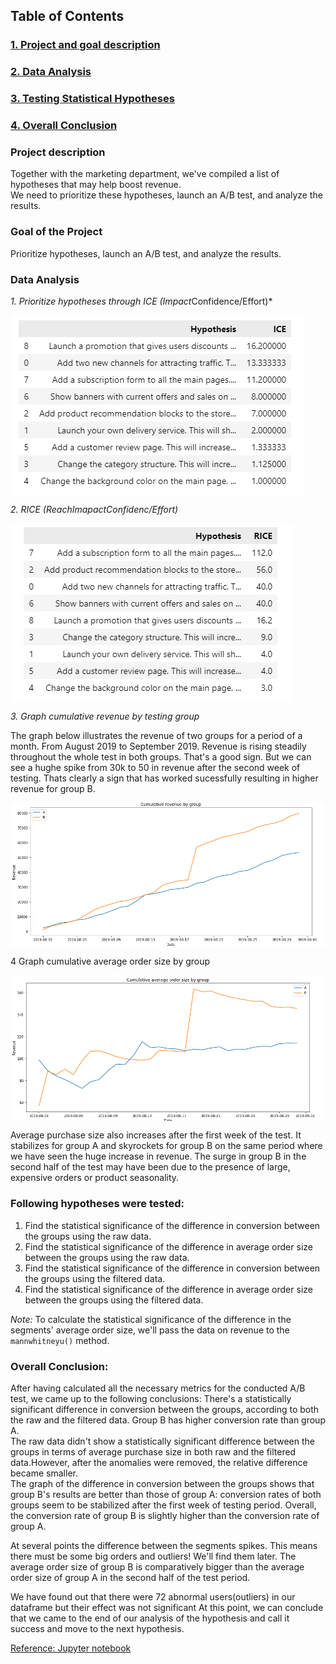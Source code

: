 ## **Table of Contents**
### [1. Project and goal description](#1)
### [2. Data Analysis](#2)
### [3. Testing Statistical Hypotheses](#3)
### [4. Overall Conclusion](#4)

<a id='1'> </a> 

### **Project description**
Together with the marketing department, we've compiled a list of hypotheses that may help boost revenue.  
We need to prioritize these hypotheses, launch an A/B test, and analyze the results.

### **Goal of the Project**
Prioritize hypotheses, launch an A/B test, and analyze the results.  

<a id='2'> </a>

### **Data Analysis**  
*1. Prioritize hypotheses through ICE (Impact*Confidence/Effort)*  

<img src='images/ice.jpeg' align='center'> 
 
***2. RICE (Reach*Imapact*Confidenc/Effort)*  

<img src='images/rice.jpeg' align='center'>

*3. Graph cumulative revenue by testing group*

The graph below illustrates the revenue of two groups for a period of a month. From August 2019 to September 2019. Revenue is rising steadily throughout the whole test in both groups. That's a good sign. But we can see a hughe spike from 30k to 50 in revenue after the second week of testing. Thats clearly a sign that has worked sucessfully resulting in higher revenue for group B.

<img src='images/rev.jpeg' align='center'>

4 Graph cumulative average order size by group

<img src='images/avgsize.jpeg' align='center'>

Average purchase size also increases after the first week of the test. It stabilizes for group A and skyrockets for group B on the same period where we have seen the huge increase in revenue. The surge in group B in the second half of the test may have been due to the presence of large, expensive orders or product seasonality.

<a id='3'> </a>
### **Following hypotheses were tested:**  
1. Find the statistical significance of the difference in conversion between the groups using the raw data.
2. Find the statistical significance of the difference in average order size between the groups using the raw data.
3. Find the statistical significance of the difference in conversion between the groups using the filtered data.
4. Find the statistical significance of the difference in average order size between the groups using the filtered data.

*Note:* To calculate the statistical significance of the difference in the segments' average order size, we'll pass the data on revenue to the `mannwhitneyu()` method.  

<a id='4'> </a>
### **Overall Conclusion:**

After having calculated all the necessary metrics for the conducted A/B test, we came up to the following conclusions:
 There's a statistically significant difference in conversion between the groups, according to both the raw and the filtered data. Group B has higher conversion rate than group A.  
 The raw data didn't show a statistically significant difference between the groups in terms of average purchase size in both raw and the filtered data.However, after the anomalies were removed, the relative difference became smaller.  
 The graph of the difference in conversion between the groups shows that group B's results are better than those of group A: conversion rates of both groups seem to be stabilized after the first week of testing period. Overall, the conversion rate of group B is slightly higher than the conversion rate of group A.  

 At several points the difference between the segments spikes. This means there must be some big orders and outliers! We'll find them later. The average order size of group B is comparatively bigger than the average order size of group A in the second half of the test period.

 We have found out that there were 72 abnormal users(outliers) in our dataframe but their effect was not significant
 At this point, we can conclude that we came to the end of our analysis of the hypothesis and call it success and move to the next hypothesis.

<a href="/AB_statistical_hypotheses_testing/AB_testing.ipynb">Reference: Jupyter notebook</a> 